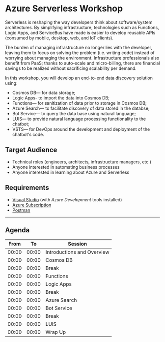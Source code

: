 # Azure Serverless Workshop

Serverless is reshaping the way developers think about software/system architectures. By simplifying infrastructure, technologies such as Functions, Logic Apps, and ServiceBus have made is easier to develop reusable APIs (consumed by mobile, desktop, web, and IoT clients). 

The burden of managing infrastructure no longer lies with the developer, leaving them to focus on solving the problem (i.e. writing code) instead of worrying about managing the environment. Infrastructure professionals also benefit from PaaS; thanks to auto-scale and micro-billing, there are financial savings to be realized without sacrificing scalability per demand.

In this workshop, you will develop an end-to-end data discovery solution using:
* Cosmos DB— for data storage;
* Logic Apps- to import the data into Cosmos DB;
* Functions— for sanitization of data prior to storage in Cosmos DB;
* Azure Search— to facilitate discovery of data stored in the databse;
* Bot Service— to query the data base using natural language;
* LUIS— to provide natural language processing functionality to the chatbot;
* VSTS— for DevOps around the development and deployment of the chatbot's code. 

## Target Audience
* Technical roles (engineers, architects, infrastructure managers, etc.)
* Anyone interested in automating business processes
* Anyone interested in learning about Azure and Serverless

## Requirements
* [Visual Studio](https://www.visualstudio.com/vs/) (with _Azure Development_ tools installed)
* [Azure Subscription](https://azure.microsoft.com/en-us/free/)
* [Postman](https://www.getpostman.com)

---

## Agenda

| From  | To    | Session                                     |
|-------|-------|---------------------------------------------|
| 00:00 | 00:00 | Introductions and Overview                  |
| 00:00 | 00:00 | Cosmos DB                                   |
| 00:00 | 00:00 | Break                                       |
| 00:00 | 00:00 | Functions                                   |
| 00:00 | 00:00 | Logic Apps                                  |
| 00:00 | 00:00 | Break                                       |
| 00:00 | 00:00 | Azure Search                                |
| 00:00 | 00:00 | Bot Service                                 |
| 00:00 | 00:00 | Break                                       |
| 00:00 | 00:00 | LUIS                                        |
| 00:00 | 00:00 | Wrap Up                                     |
